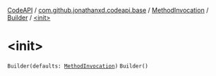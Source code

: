 [CodeAPI](../../../index.md) / [com.github.jonathanxd.codeapi.base](../../index.md) / [MethodInvocation](../index.md) / [Builder](index.md) / [&lt;init&gt;](.)

# &lt;init&gt;

`Builder(defaults: `[`MethodInvocation`](../index.md)`)`
`Builder()`
